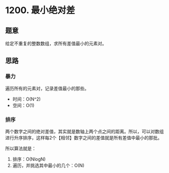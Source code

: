 # 1200. 最小绝对差

## 题意

给定不重复的整数数组，求所有差值最小的元素对。

## 思路

### 暴力

遍历所有的元素对，记录差值最小的那些。

- 时间：O(N^2)
- 空间：O(1)

### 排序

两个数字之间的绝对差值，其实就是数轴上两个点之间的距离。所以，可以对数组进行升序排序，这样每2个【相邻】数字之间的差值就是所有差值中最小的那批。

所以算法就是：

1. 排序：O(NlogN)
2. 遍历，并挑选其中最小的几个：O(N)
